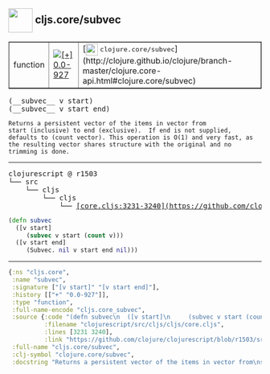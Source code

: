 ## <img width="48px" valign="middle" src="http://i.imgur.com/Hi20huC.png"> cljs.core/subvec

 <table border="1">
<tr>
<td>function</td>
<td><a href="https://github.com/cljsinfo/api-refs/tree/0.0-927"><img valign="middle" alt="[+] 0.0-927" src="https://img.shields.io/badge/+-0.0--927-lightgrey.svg"></a> </td>
<td>
[<img height="24px" valign="middle" src="http://i.imgur.com/1GjPKvB.png"> <samp>clojure.core/subvec</samp>](http://clojure.github.io/clojure/branch-master/clojure.core-api.html#clojure.core/subvec)
</td>
</tr>
</table>

 <samp>
(__subvec__ v start)<br>
(__subvec__ v start end)<br>
</samp>

```
Returns a persistent vector of the items in vector from
start (inclusive) to end (exclusive).  If end is not supplied,
defaults to (count vector). This operation is O(1) and very fast, as
the resulting vector shares structure with the original and no
trimming is done.
```

---

 <pre>
clojurescript @ r1503
└── src
    └── cljs
        └── cljs
            └── <ins>[core.cljs:3231-3240](https://github.com/clojure/clojurescript/blob/r1503/src/cljs/cljs/core.cljs#L3231-L3240)</ins>
</pre>

```clj
(defn subvec
  ([v start]
     (subvec v start (count v)))
  ([v start end]
     (Subvec. nil v start end nil)))
```


---

```clj
{:ns "cljs.core",
 :name "subvec",
 :signature ["[v start]" "[v start end]"],
 :history [["+" "0.0-927"]],
 :type "function",
 :full-name-encode "cljs.core_subvec",
 :source {:code "(defn subvec\n  ([v start]\n     (subvec v start (count v)))\n  ([v start end]\n     (Subvec. nil v start end nil)))",
          :filename "clojurescript/src/cljs/cljs/core.cljs",
          :lines [3231 3240],
          :link "https://github.com/clojure/clojurescript/blob/r1503/src/cljs/cljs/core.cljs#L3231-L3240"},
 :full-name "cljs.core/subvec",
 :clj-symbol "clojure.core/subvec",
 :docstring "Returns a persistent vector of the items in vector from\nstart (inclusive) to end (exclusive).  If end is not supplied,\ndefaults to (count vector). This operation is O(1) and very fast, as\nthe resulting vector shares structure with the original and no\ntrimming is done."}

```
